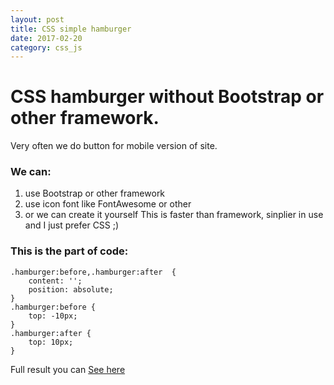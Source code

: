 ```yaml
---
layout: post
title: CSS simple hamburger
date: 2017-02-20
category: css_js
---
```

# CSS hamburger without Bootstrap or other framework. 
Very often we do button for mobile version of site.
### We can:
1. use Bootstrap or other framework
2. use icon font like FontAwesome or other
3. or we can create it yourself
This is faster than framework, sinplier in use and I just prefer CSS ;)
### This is the part of code:
```
.hamburger:before,.hamburger:after  {
	content: '';
	position: absolute;
}
.hamburger:before {
	top: -10px;
}
.hamburger:after {
	top: 10px;
}
```
Full result you can [See here](/css_js/hamburger/index.html)